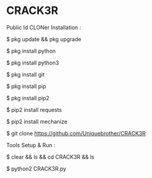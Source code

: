 # CRACK3R
Public Id CLONer 
Installation :

$ pkg update && pkg upgrade 

$ pkg install python

$ pkg install python3

$ pkg install git

$ pkg install pip

$ pkg install pip2

$ pip2 install requests

$ pip2 install mechanize

$ git clone https://github.com/Uniquebrother/CRACK3R


Tools Setup & Run :

$ clear && ls && cd CRACK3R && ls

$ python2 CRACK3R.py
